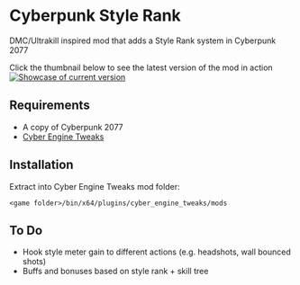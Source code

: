 # Cyberpunk Style Rank

DMC/Ultrakill inspired mod that adds a Style Rank system in Cyberpunk 2077

Click the thumbnail below to see the latest version of the mod in action
[![Showcase of current version](https://i.ytimg.com/vi/rsPF2f2BhGY/maxresdefault.jpg)](https://www.youtube.com/watch?v=rsPF2f2BhGY)

## Requirements

- A copy of Cyberpunk 2077
- [Cyber Engine Tweaks](https://github.com/yamashi/CyberEngineTweaks)

## Installation

Extract into Cyber Engine Tweaks mod folder:

```
<game folder>/bin/x64/plugins/cyber_engine_tweaks/mods
```

## To Do

- Hook style meter gain to different actions (e.g. headshots, wall bounced shots)
- Buffs and bonuses based on style rank + skill tree
